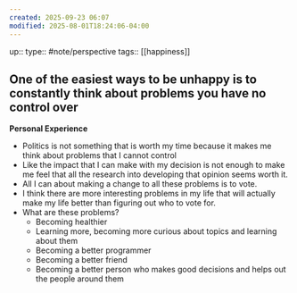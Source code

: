 ```yaml
---
created: 2025-09-23 06:07
modified: 2025-08-01T18:24:06-04:00
---
```

up::
type:: #note/perspective 
tags:: [[happiness]]
## One of the easiest ways to be unhappy is to constantly think about problems you have no control over

**Personal Experience**
- Politics is not something that is worth my time because it makes me think about problems that I cannot control
- Like the impact that I can make with my decision is not enough to make me feel that all the research into developing that opinion seems worth it.
- All I can about making a change to all these problems is to vote.
- I think there are more interesting problems in my life that will actually make my life better than figuring out who to vote for.
- What are these problems?
	- Becoming healthier
	- Learning more, becoming more curious about topics and learning about them
	- Becoming a better programmer
	- Becoming a better friend
	- Becoming a better person who makes good decisions and helps out the people around them